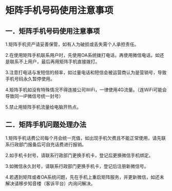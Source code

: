 # 矩阵手机号码使用注意事项  
## 一．矩阵手机号码使用注意事项
1.矩阵手机资产请妥善保管，如有人为破损或丢失需个人承担责任。

2.在使用矩阵手机联系用户时，先使用OA系统拨打电话，再使用微信电话，如还是联系不上用户，最后再用矩阵手机直接拨打。

3.注意打电话与发短信的频率，如过量电话和短信会被运营商认为是营销号，导致手机号码永久暂停使用。

4.矩阵手机如没有特殊情况不得连接公司WiFi，一律使用4G流量。（连WiFi可能会导致同一IP微信号统一封号）

5.禁止用矩阵手机流量给电脑开热点。

## 二．矩阵手机问题处理办法
1.矩阵手机话费公司每个月会统一充值，如出现手机欠费且不能正常使用，请先联系行政部门报备后可自充话费进行报销。

2.如手机卡封号，请联系行政部门更换手机卡，登记后更换微信手机绑定。

3.如微信永久封号，请联系行政部门更换手机卡，登记后注册新微信号。

4.若遇到矩阵或者OA系统问题，先在手机上重启矩阵服务，并更新微信，如还未解决请移步知音楼（客诉平台）内询问解决。